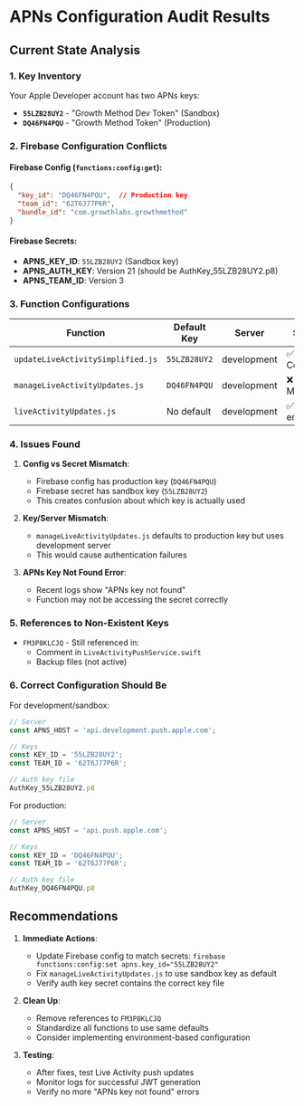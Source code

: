 # APNs Configuration Audit Results

## Current State Analysis

### 1. **Key Inventory**
Your Apple Developer account has two APNs keys:
- **`55LZB28UY2`** - "Growth Method Dev Token" (Sandbox)
- **`DQ46FN4PQU`** - "Growth Method Token" (Production)

### 2. **Firebase Configuration Conflicts**

#### Firebase Config (`functions:config:get`):
```json
{
  "key_id": "DQ46FN4PQU",  // Production key
  "team_id": "62T6J77P6R",
  "bundle_id": "com.growthlabs.growthmethod"
}
```

#### Firebase Secrets:
- **APNS_KEY_ID**: `55LZB28UY2` (Sandbox key)
- **APNS_AUTH_KEY**: Version 21 (should be AuthKey_55LZB28UY2.p8)
- **APNS_TEAM_ID**: Version 3

### 3. **Function Configurations**

| Function | Default Key | Server | Status |
|----------|------------|--------|---------|
| `updateLiveActivitySimplified.js` | `55LZB28UY2` | development | ✅ Correct |
| `manageLiveActivityUpdates.js` | `DQ46FN4PQU` | development | ❌ Mismatch |
| `liveActivityUpdates.js` | No default | development | ✅ Uses env |

### 4. **Issues Found**

1. **Config vs Secret Mismatch**:
   - Firebase config has production key (`DQ46FN4PQU`)
   - Firebase secret has sandbox key (`55LZB28UY2`)
   - This creates confusion about which key is actually used

2. **Key/Server Mismatch**:
   - `manageLiveActivityUpdates.js` defaults to production key but uses development server
   - This would cause authentication failures

3. **APNs Key Not Found Error**:
   - Recent logs show "APNs key not found"
   - Function may not be accessing the secret correctly

### 5. **References to Non-Existent Keys**
- `FM3P8KLCJQ` - Still referenced in:
  - Comment in `LiveActivityPushService.swift`
  - Backup files (not active)

### 6. **Correct Configuration Should Be**

For development/sandbox:
```javascript
// Server
const APNS_HOST = 'api.development.push.apple.com';

// Keys
const KEY_ID = '55LZB28UY2';
const TEAM_ID = '62T6J77P6R';

// Auth key file
AuthKey_55LZB28UY2.p8
```

For production:
```javascript
// Server
const APNS_HOST = 'api.push.apple.com';

// Keys
const KEY_ID = 'DQ46FN4PQU';
const TEAM_ID = '62T6J77P6R';

// Auth key file
AuthKey_DQ46FN4PQU.p8
```

## Recommendations

1. **Immediate Actions**:
   - Update Firebase config to match secrets: `firebase functions:config:set apns.key_id="55LZB28UY2"`
   - Fix `manageLiveActivityUpdates.js` to use sandbox key as default
   - Verify auth key secret contains the correct key file

2. **Clean Up**:
   - Remove references to `FM3P8KLCJQ`
   - Standardize all functions to use same defaults
   - Consider implementing environment-based configuration

3. **Testing**:
   - After fixes, test Live Activity push updates
   - Monitor logs for successful JWT generation
   - Verify no more "APNs key not found" errors